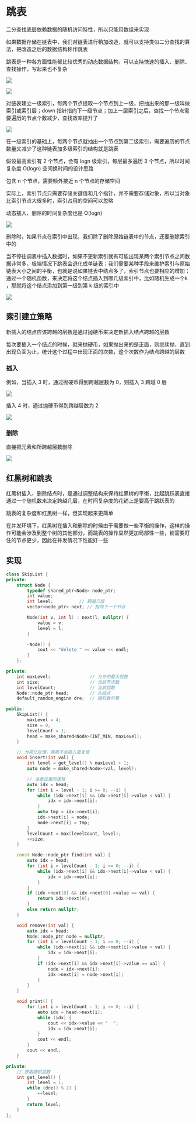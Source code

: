 # 跳表 

二分查找底层依赖数据的随机访问特性，所以只能用数组来实现

如果数据存储在链表中，我们对链表进行稍加改造，就可以支持类似二分查找的算法，把改造之后的数据结构称作跳表

跳表是一种各方面性能都比较优秀的动态数据结构，可以支持快速的插入、删除、查找操作，写起来也不复杂

![](../Picture/DataStruct/skiplist/01.jpg)

![](../Picture/DataStruct/skiplist/02.jpg)

对链表建立一级索引，每两个节点提取一个节点到上一级，把抽出来的那一级叫做索引或索引层；down 指针指向下一级节点；加上一层索引之后，查找一个节点需要遍历的节点个数减少，查找效率提升了
  
![](../Picture/DataStruct/skiplist/03.jpg)

在一级索引的基础上，每两个节点就抽出一个节点到第二级索引，需要遍历的节点数量又减少了这种链表加多级索引的结构就是跳表

假设最高索引有 2 个节点，会有 logn 级索引，每层最多遍历 3 个节点，所以时间复杂度 O(logn)
空间换时间的设计思路

包含 n 个节点，需要额外接近 n 个节点的存储空间

实际上，索引节点只需要存储关键值和几个指针，并不需要存储对象，所以当对象比索引节点大很多时，索引占用的空间可以忽略

动态插入、删除的时间复杂度也是 O(logn)

![](../Picture/DataStruct/skiplist/04.jpg)

删除时，如果节点在索引中出现，我们除了删除原始链表中的节点，还要删除索引中的
  
当不停往调表中插入数据时，如果不更新索引就有可能出现某两个索引节点之间数据非常多，极端情况下跳表会退化成单链表；我们需要某种手段来维护索引与原始链表大小之间的平衡，也就是说如果链表中结点多了，索引节点也要相应的增加；通过一个随机函数，来决定将这个结点插入到哪几级索引中，比如随机生成一个k ，那就将这个结点添加到第一级到第 k 级的索引中

![](../Picture/DataStruct/skiplist/05.jpg)

## 索引建立策略

新插入的结点应该跨越的层数是通过抛硬币来决定新插入结点跨越的层数

每次要插入一个结点的时候，就来抛硬币，如果抛出来的是正面，则继续抛，直到出现负面为止，统计这个过程中出现正面的次数，这个次数作为结点跨越的层数

### 插入

例如，当插入 3 时，通过抛硬币得到跨越层数为 0，则插入 3 跨越 0 层

![](../Picture/DataStruct/skiplist/06.png)

插入 4 时，通过抛硬币得到跨越层数为 2

![](../Picture/DataStruct/skiplist/07.png)

### 删除

直接把元素和所跨越层数删除

![](../Picture/DataStruct/skiplist/08.png)


## 红黑树和跳表

红黑树插入、删除结点时，是通过调整结构来保持红黑树的平衡，比起跳跃表直接通过一个随机数来决定跨越几层，在时间复杂度的花销上是要高于跳跃表的

跳表的复杂度和红黑树一样，但实现起来更简单

在并发环境下，红黑树在插入和删除的时候由于需要做一些平衡的操作，这样的操作可能会涉及到整个树的其他部分，而跳表的操作显然更加局部性一些，锁需要盯住的节点更少，因此在并发情况下性能好一些

## 实现

```cpp
class SkipList {
private:
    struct Node {
        typedef shared_ptr<Node> node_ptr;
        int value;
        int level;          // 跨越几层
        vector<node_ptr> next; // 指向下一个节点

        Node(int v, int l) : next(l, nullptr) {
            value = v;
            level = l;
        }

        ~Node() {
            cout << "delete " << value << endl;
        }
    };

private:
	int maxLevel;               // 允许的最大层数
	int size;                   // 当前节点数
	int levelCount;             // 当前层数
	Node::node_ptr head;        // 头结点
	default_random_engine dre;  // 随机数引擎

public:
	SkipList() {
		maxLevel = 4;
		size = 0;
		levelCount = 1;
		head = make_shared<Node>(INT_MIN, maxLevel);
	}

	// 为简化处理，跳表不会插入重复值
	void insert(int val) {
		int level = get_level() % maxLevel + 1;
		auto node = make_shared<Node>(val, level);

		// 注意这里的逻辑
		auto idx = head;
		for (int i = level - 1; i >= 0; --i) {
			while (idx->next[i] && idx->next[i]->value < val) {
				idx = idx->next[i];
			}
			auto tmp = idx->next[i];
			idx->next[i] = node;
			node->next[i] = tmp;
		}
		levelCount = max(levelCount, level);
		++size;
	}

	const Node::node_ptr find(int val) {
		auto idx = head;
		for (int i = levelCount - 1; i >= 0; --i) {
			while (idx->next[i] && idx->next[i]->value < val) {
				idx = idx->next[i];
			}
		}
		if (idx->next[0] && idx->next[0]->value == val) {
			return idx->next[0];
		}
		else return nullptr;
	}

	void remove(int val) {
		auto idx = head;
		Node::node_ptr node = nullptr;
		for (int i = levelCount - 1; i >= 0; --i) {
			while (idx->next[i] && idx->next[i]->value < val) {
				idx = idx->next[i];
			}
			if (idx->next[i] && idx->next[i]->value == val) {
				node = idx->next[i];
				idx->next[i] = node->next[i];
			}
		}
	}

	void print() {
		for (int i = levelCount - 1; i >= 0; --i) {
			auto idx = head->next[i];
			while (idx) {
				cout << idx->value << "  ";
				idx = idx->next[i];
			}
			cout << endl;
		}
		cout << endl;
	}

private:
	// 获取随机层数
	int get_level() {
		int level = 1;
		while (dre() % 2) {
			++level;
		}
		return level;
	}
};




```